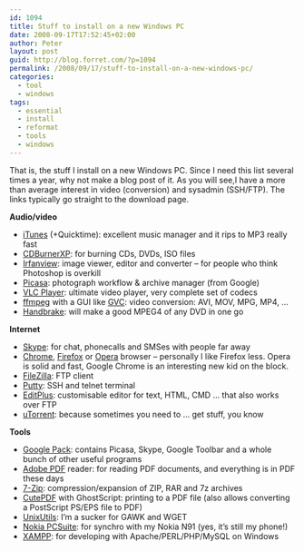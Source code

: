 ```yaml
---
id: 1094
title: Stuff to install on a new Windows PC
date: 2008-09-17T17:52:45+02:00
author: Peter
layout: post
guid: http://blog.forret.com/?p=1094
permalink: /2008/09/17/stuff-to-install-on-a-new-windows-pc/
categories:
  - tool
  - windows
tags:
  - essential
  - install
  - reformat
  - tools
  - windows
---
```

That is, the stuff I install on a new Windows PC. Since I need this list several times a year, why not make a blog post of it. As you will see,I have a more than average interest in video (conversion) and sysadmin (SSH/FTP). The links typically go straight to the download page.

**Audio/video**

  * [iTunes](http://www.apple.com/itunes/download/) (+Quicktime): excellent music manager and it rips to MP3 really fast
  * [CDBurnerXP](http://www.cdburnerxp.se/): for burning CDs, DVDs, ISO files
  * [Irfanview](http://www.irfanview.com/main_download_engl.htm): image viewer, editor and converter &#8211; for people who think Photoshop is overkill
  * [Picasa](http://picasa.google.com/): photograph workflow & archive manager (from Google)
  * [VLC Player](http://www.videolan.org/vlc/download-windows.html): ultimate video player, very complete set of codecs
  * [ffmpeg](http://sourceforge.net/project/showfiles.php?group_id=205275&package_id=248632) with a GUI like [GVC](http://teejee2008.wordpress.com/category/my-freewares/gvc-my-freewares/): video conversion: AVI, MOV, MPG, MP4, &#8230;
  * [Handbrake](http://handbrake.fr/?article=download): will make a good MPEG4 of any DVD in one go

**Internet**

  * [Skype](http://www.skype.com/intl/en/download/): for chat, phonecalls and SMSes with people far away
  * [Chrome](http://www.google.com/chrome), [Firefox](http://www.mozilla.com/en-US/firefox/all.html) or [Opera](http://www.opera.com/download/) browser &#8211; personally I like Firefox less. Opera is solid and fast, Google Chrome is an interesting new kid on the block.
  * [FileZilla](http://filezilla-project.org/download.php?type=client): FTP client
  * [Putty](http://www.chiark.greenend.org.uk/~sgtatham/putty/download.html): SSH and telnet terminal
  * [EditPlus](http://www.editplus.com/download.html): customisable editor for text, HTML, CMD &#8230; that also works over FTP
  * [uTorrent](http://www.utorrent.com/): because sometimes you need to &#8230; get stuff, you know

**Tools**

  * [Google Pack](http://pack.google.com/): contains Picasa, Skype, Google Toolbar and a whole bunch of other useful programs
  * [Adobe PDF](http://www.adobe.com/products/acrobat/readstep2.html) reader: for reading PDF documents, and everything is in PDF these days
  * [7-Zip](http://www.7-zip.org/download.html): compression/expansion of ZIP, RAR and 7z archives
  * [CutePDF](http://www.cutepdf.com/Products/CutePDF/writer.asp) with GhostScript: printing to a PDF file (also allows converting a PostScript PS/EPS file to PDF)
  * [UnixUtils](http://unxutils.sourceforge.net/): I&#8217;m a sucker for GAWK and WGET
  * [Nokia PCSuite](http://www.nokia.co.uk/A4630249): for synchro with my Nokia N91 (yes, it&#8217;s still my phone!)
  * [XAMPP](http://www.apachefriends.org/en/xampp-windows.html): for developing with Apache/PERL/PHP/MySQL on Windows